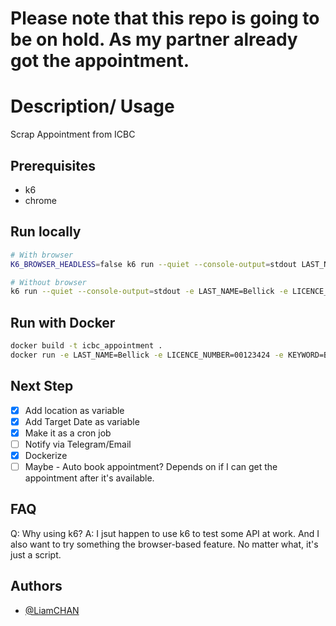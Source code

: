 # Please note that this repo is going to be on hold. As my partner already got the appointment.
# Description/ Usage
Scrap Appointment from ICBC

## Prerequisites
- k6
- chrome

## Run locally

```bash
# With browser
K6_BROWSER_HEADLESS=false k6 run --quiet --console-output=stdout LAST_NAME=Bellick -e LICENCE_NUMBER=00123424 -e KEYWORD=Bellick -e LOCATION="Victoria driver licensing" -e TARGET_DATE=2024-12-01 icbc.js

# Without browser
k6 run --quiet --console-output=stdout -e LAST_NAME=Bellick -e LICENCE_NUMBER=00123424 -e KEYWORD=Bellick -e LOCATION="Victoria driver licensing" -e TARGET_DATE=2024-12-01 icbc.js
```
## Run with Docker
```bash
docker build -t icbc_appointment .
docker run -e LAST_NAME=Bellick -e LICENCE_NUMBER=00123424 -e KEYWORD=Bellick -e LOCATION="Victoria driver licensing" -e TARGET_DATE=2024-12-01 icbc_appointment
```

## Next Step
- [x] Add location as variable
- [x] Add Target Date as variable
- [x] Make it as a cron job
- [ ] Notify via Telegram/Email
- [x] Dockerize
- [ ] Maybe - Auto book appointment? Depends on if I can get the appointment after it's available.

## FAQ
Q: Why using k6?
A: I jsut happen to use k6 to test some API at work. And I also want to try something the browser-based feature. No matter what, it's just a script.

## Authors
- [@LiamCHAN](https://github.com/lai2301/ICBC_appointment)
